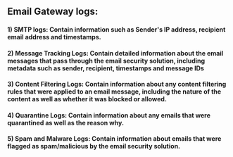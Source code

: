 ## Email Gateway logs:

#### 1) SMTP logs: Contain information such as Sender's IP address, recipient email address and timestamps. 

#### 2) Message Tracking Logs: Contain detailed information about the email messages that pass through the email security solution, including metadata such as sender, recipient, timestamps and message IDs

#### 3) Content Filtering Logs: Contain information about any content filtering rules that were applied to an email message, including the nature of the content as well as whether it was blocked or allowed.

#### 4) Quarantine Logs: Contain information about any emails that were quarantined as well as the reason why.

#### 5) Spam and Malware Logs: Contain information about emails that were flagged as spam/malicious by the email security solution.
